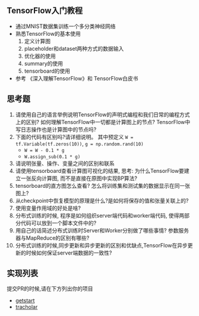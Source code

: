 ## TensorFlow入门教程
- 通过MNIST数据集训练一个多分类神经网络
- 熟悉TensorFlow的基本使用
    1. 定义计算图
    2. placeholder和dataset两种方式的数据输入
    3. 优化器的使用
    4. summary的使用
    5. tensorboard的使用
- 参考 《深入理解TensorFlow》和 TensorFlow白皮书

## 思考题
1. 请使用自己的语言举例说明TensorFlow的声明式编程和我们日常的编程方式上的区别? 如何理解TensorFlow中一切都是计算图上的节点? TensorFlow中写日志操作也是计算图中的节点吗?
2. 下面的代码有区别吗?请详细说明。 其中预定义 `W = tf.Variable(tf.zeros(10))`, `g = np.random.rand(10)`
    - `W = W - 0.1 * g`
    - `W.assign_sub(0.1 * g)`
3. 请说明张量、操作、变量之间的区别和联系
4. 请使用tensorboard查看计算图可视化的结果, 思考: 为什么TensorFlow要建立一张反向计算图, 而不是直接在原图中实现BP算法?
5. tensorboard的直方图怎么查看? 怎么将训练集和测试集的数据显示在同一张图上?
6. 从checkpoint中恢复模型的原理是什么?是如何将保存的值和张量关联上的?
7. 使用变量作用域的好处是啥?
8. 分布式训练的时候, 程序是如何组织server端代码和worker端代码, 使得两部分代码可以放到一个脚本文件中的?
9. 用自己的话简述分布式训练时Server和Worker分别做了哪些事情? 参数服务器与MapReduce的区别有哪些?
10. 分布式训练的时候,同步更新和异步更新的区别和优缺点,TensorFlow在异步更新的时候如何保证server端数据的一致性?

## 实现列表
提交PR的时候,请在下方列出你的项目

- [getstart](getstart/)
- [tracholar](tracholar/)
